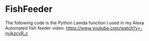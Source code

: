# FishFeeder
The following code is the Python Lamda function I used in my Alexa Automated fish feeder video:
https://www.youtube.com/watch?v=-nyikzcyR_c
